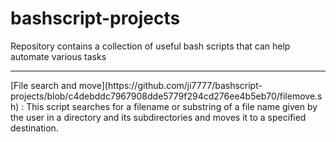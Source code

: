 # bashscript-projects
Repository contains a collection of useful bash scripts that can help automate various tasks</br>
<hr>
[File search and move](https://github.com/ji7777/bashscript-projects/blob/c4debddc7967908dde5779f294cd276ee4b5eb70/filemove.sh) : This script searches for a filename or substring of a file name given by the user in a directory and its subdirectories and moves it to a specified destination.
